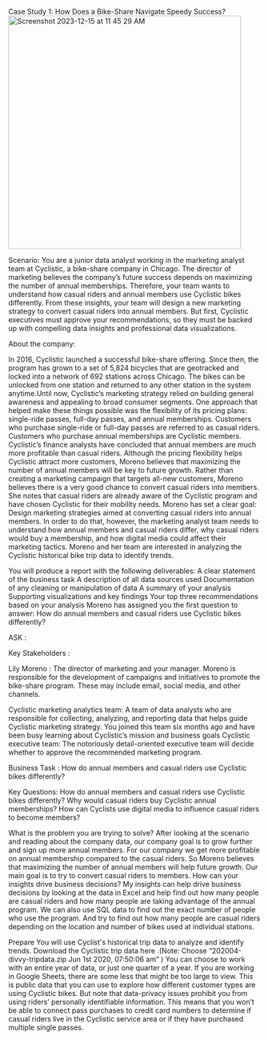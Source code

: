 Case Study 1: How Does a Bike-Share Navigate Speedy Success?
<img width="465" alt="Screenshot 2023-12-15 at 11 45 29 AM" src="https://github.com/gchegu2/Cyclist-/assets/153938014/481f7565-d3cd-4bf7-b5ef-3154ef2aa4ab">

Scenario: 
You are a junior data analyst working in the marketing analyst team at Cyclistic, a bike-share company in Chicago. The director of marketing believes the company’s future success depends on maximizing the number of annual memberships. Therefore, your team wants to understand how casual riders and annual members use Cyclistic bikes differently. From these insights, your team will design a new marketing strategy to convert casual riders into annual members. But first, Cyclistic executives must approve your recommendations, so they must be backed up with compelling data insights and professional data visualizations.
 
About the company:


In 2016, Cyclistic launched a successful bike-share offering. Since then, the program has grown to a set of 5,824 bicycles that are geotracked and locked into a network of 692 stations across Chicago. The bikes can be unlocked from one station and returned to any other station in the system anytime.Until now, Cyclistic’s marketing strategy relied on building general awareness and appealing to broad consumer segments. One approach that helped make these things possible was the flexibility of its pricing plans: single-ride passes, full-day passes, and annual memberships. Customers who purchase single-ride or full-day passes are referred to as casual riders. Customers who purchase annual memberships are Cyclistic members.
Cyclistic’s finance analysts have concluded that annual members are much more profitable than casual riders. Although the pricing flexibility helps Cyclistic attract more customers, Moreno believes that maximizing the number of annual members will be key to future growth. Rather than creating a marketing campaign that targets all-new customers, Moreno believes there is a very good chance to convert casual riders into members. She notes that casual riders are already aware of the Cyclistic program and have chosen Cyclistic for their mobility needs.
Moreno has set a clear goal: Design marketing strategies aimed at converting casual riders into annual members. In order to do that, however, the marketing analyst team needs to understand how annual members and casual riders differ, why casual riders would buy a membership, and how digital media could affect their marketing tactics. Moreno and her team are interested in analyzing the Cyclistic historical bike trip data to identify trends.



You will produce a report with the following deliverables:
A clear statement of the business task
A description of all data sources used
Documentation of any cleaning or manipulation of data
A summary of your analysis
Supporting visualizations and key findings
Your top three recommendations based on your analysis
Moreno has assigned you the first question to answer:  How do annual members and casual riders use Cyclistic bikes differently?


ASK : 

Key Stakeholders : 

Lily Moreno : The director of marketing and your manager. Moreno is responsible for the development of campaigns and initiatives to promote the bike-share program. These may include email, social media, and other channels.

Cyclistic marketing analytics team: A team of data analysts who are responsible for collecting, analyzing, and reporting data that helps guide Cyclistic marketing strategy. You joined this team six months ago and have been busy learning about Cyclistic’s mission and business goals
Cyclistic executive team: The notoriously detail-oriented executive team will decide whether to approve the recommended marketing program.

Business Task :   How do annual members and casual riders use Cyclistic bikes differently?

Key Questions: 
How do annual members and casual riders use Cyclistic bikes differently?
Why would casual riders buy Cyclistic annual memberships?
How can Cyclists use digital media to influence casual riders to become members?

What is the problem you are trying to solve?
After looking at the scenario and reading about the company data, our company goal is to grow further and sign up more annual members. For our company we get more profitable on annual membership compared to the casual riders. So Moreno believes that maximizing the number of annual members will help future growth. Our main goal is to try to convert casual riders to members. 
How can your insights drive business decisions?
My insights can help drive business decisions by looking at the data in Excel and help find out how many people are casual riders and how many people are taking advantage of the annual program. We can also use SQL data to find out the exact number of people who use the program. And try to find out how many people are casual riders depending on the location and number of bikes used at individual stations.  


Prepare
You will use Cyclist's historical trip data to analyze and identify trends. Download the Cyclistic trip data here .(Note: Choose “202004-divvy-tripdata.zip Jun 1st 2020, 07:50:06 am” ) You can choose to work with an entire year of data, or just one quarter of a year. If you are working in Google Sheets, there are some less that might be too large to view. This is public data that you can use to explore how different customer types are using Cyclistic bikes. But note that data-privacy issues prohibit you from using riders’ personally identifiable information. This means that you won’t be able to connect pass purchases to credit card numbers to determine if casual riders live in the Cyclistic service area or if they have purchased multiple single passes. 

